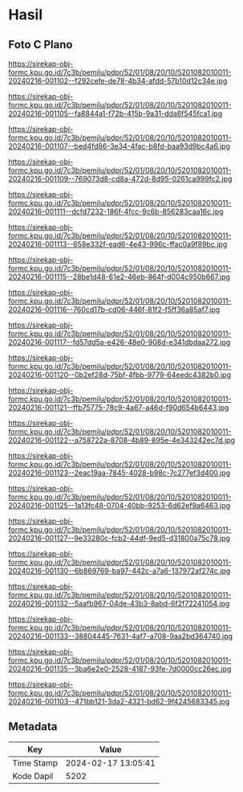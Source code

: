 # Hasil

## Foto C Plano

https://sirekap-obj-formc.kpu.go.id/7c3b/pemilu/pdpr/52/01/08/20/10/5201082010011-20240216-001102--f292cefe-de78-4b34-afdd-57b10d12c34e.jpg

https://sirekap-obj-formc.kpu.go.id/7c3b/pemilu/pdpr/52/01/08/20/10/5201082010011-20240216-001105--fa8844a1-f72b-415b-9a31-dda6f545fca1.jpg

https://sirekap-obj-formc.kpu.go.id/7c3b/pemilu/pdpr/52/01/08/20/10/5201082010011-20240216-001107--bed4fd86-3e34-4fac-b8fd-baa93d9bc4a6.jpg

https://sirekap-obj-formc.kpu.go.id/7c3b/pemilu/pdpr/52/01/08/20/10/5201082010011-20240216-001109--769073d8-cd8a-472d-8d95-0261ca999fc2.jpg

https://sirekap-obj-formc.kpu.go.id/7c3b/pemilu/pdpr/52/01/08/20/10/5201082010011-20240216-001111--dcfd7232-186f-4fcc-9c6b-856283caa16c.jpg

https://sirekap-obj-formc.kpu.go.id/7c3b/pemilu/pdpr/52/01/08/20/10/5201082010011-20240216-001113--658e332f-ead6-4e43-996c-ffac0a9f89bc.jpg

https://sirekap-obj-formc.kpu.go.id/7c3b/pemilu/pdpr/52/01/08/20/10/5201082010011-20240216-001115--28be1d48-61e2-46eb-864f-d004c950b667.jpg

https://sirekap-obj-formc.kpu.go.id/7c3b/pemilu/pdpr/52/01/08/20/10/5201082010011-20240216-001116--760cd17b-cd06-446f-81f2-f5ff36a85af7.jpg

https://sirekap-obj-formc.kpu.go.id/7c3b/pemilu/pdpr/52/01/08/20/10/5201082010011-20240216-001117--fd57dd5a-e426-48e0-908d-e341dbdaa272.jpg

https://sirekap-obj-formc.kpu.go.id/7c3b/pemilu/pdpr/52/01/08/20/10/5201082010011-20240216-001120--0b2ef28d-75bf-4fbb-9779-64eedc4382b0.jpg

https://sirekap-obj-formc.kpu.go.id/7c3b/pemilu/pdpr/52/01/08/20/10/5201082010011-20240216-001121--ffb75775-78c9-4a67-a46d-f90d654b6443.jpg

https://sirekap-obj-formc.kpu.go.id/7c3b/pemilu/pdpr/52/01/08/20/10/5201082010011-20240216-001122--a758722a-8708-4b89-895e-4e343242ec7d.jpg

https://sirekap-obj-formc.kpu.go.id/7c3b/pemilu/pdpr/52/01/08/20/10/5201082010011-20240216-001123--2eac19aa-7845-4028-b98c-7c277ef3d400.jpg

https://sirekap-obj-formc.kpu.go.id/7c3b/pemilu/pdpr/52/01/08/20/10/5201082010011-20240216-001125--1a13fc48-0704-40bb-9253-6d62ef9a6463.jpg

https://sirekap-obj-formc.kpu.go.id/7c3b/pemilu/pdpr/52/01/08/20/10/5201082010011-20240216-001127--9e33280c-fcb2-44df-9ed5-d31800a75c78.jpg

https://sirekap-obj-formc.kpu.go.id/7c3b/pemilu/pdpr/52/01/08/20/10/5201082010011-20240216-001130--6b869769-ba97-442c-a7a6-137972af274c.jpg

https://sirekap-obj-formc.kpu.go.id/7c3b/pemilu/pdpr/52/01/08/20/10/5201082010011-20240216-001132--5aafb967-04de-43b3-8abd-6f2f72241054.jpg

https://sirekap-obj-formc.kpu.go.id/7c3b/pemilu/pdpr/52/01/08/20/10/5201082010011-20240216-001133--38804445-7631-4af7-a708-9aa2bd364740.jpg

https://sirekap-obj-formc.kpu.go.id/7c3b/pemilu/pdpr/52/01/08/20/10/5201082010011-20240216-001135--3ba6e2e0-2528-4187-93fe-7d0000cc26ec.jpg

https://sirekap-obj-formc.kpu.go.id/7c3b/pemilu/pdpr/52/01/08/20/10/5201082010011-20240216-001103--471bb121-3da2-4321-bd62-9f4245683345.jpg


## Metadata

| Key        | Value               |
| ---------- | ------------------- |
| Time Stamp | 2024-02-17 13:05:41 |
| Kode Dapil | 5202                |



